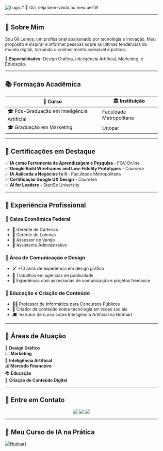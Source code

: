 ![Logo]([https://github.com/gillemosai/Apresentacao/issues/1](https://private-user-images.githubusercontent.com/195871945/409870744-2537990d-6a5d-4e46-a4ed-0e83a3bc851b.png?jwt=eyJhbGciOiJIUzI1NiIsInR5cCI6IkpXVCJ9.eyJpc3MiOiJnaXRodWIuY29tIiwiYXVkIjoicmF3LmdpdGh1YnVzZXJjb250ZW50LmNvbSIsImtleSI6ImtleTUiLCJleHAiOjE3Mzg3NDAzNDgsIm5iZiI6MTczODc0MDA0OCwicGF0aCI6Ii8xOTU4NzE5NDUvNDA5ODcwNzQ0LTI1Mzc5OTBkLTZhNWQtNGU0Ni1hNGVkLTBlODNhM2JjODUxYi5wbmc_WC1BbXotQWxnb3JpdGhtPUFXUzQtSE1BQy1TSEEyNTYmWC1BbXotQ3JlZGVudGlhbD1BS0lBVkNPRFlMU0E1M1BRSzRaQSUyRjIwMjUwMjA1JTJGdXMtZWFzdC0xJTJGczMlMkZhd3M0X3JlcXVlc3QmWC1BbXotRGF0ZT0yMDI1MDIwNVQwNzIwNDhaJlgtQW16LUV4cGlyZXM9MzAwJlgtQW16LVNpZ25hdHVyZT1hMjI2NGRmMTJhZmI4NGUyYmZiYWUyMTdjODA5MDlmZmExOGE2NWE5ZDQ4ZTY5YTk2ZDg0NjFiNmI3MWU1NTA4JlgtQW16LVNpZ25lZEhlYWRlcnM9aG9zdCJ9.rYMWAng3Rq7IJZJjTaWTHCPwEcOeRZkgLnL4CNpiolQ)) # 👋 Olá, seja bem-vindo ao meu perfil!

---

## 🎯 Sobre Mim  

Sou Gil Lemos, um profissional apaixonado por tecnologia e inovação. 
Meu propósito é inspirar e informar pessoas sobre as últimas tendências do mundo digital, 
tornando o conhecimento acessível e prático. 

📌 **Especialidades:** Design Gráfico, Inteligência Artificial, Marketing, e Educação.

---

## 📚 Formação Acadêmica  

| 📖 Curso | 🏛️ Instituição |
|----------|---------------|
| 🎓 Pós-Graduação em Inteligência Artificial | Faculdade Metropolitana |
| 🎓 Graduação em Marketing | Unopar |

---

## 📜 Certificações em Destaque

✅ **IA como Ferramenta de Aprendizagem e Pesquisa** - FGV Online  
✅ **Google Build Wireframes and Low-Fidelity Prototypes** - Coursera  
✅ **IA Aplicada a Negócios I e II** - Faculdade Metropolitana  
✅ **Certificação Google UX Design** - Coursera  
✅ **AI for Leaders** - StartSe University  

---

## 💼 Experiência Profissional  

### 🎯 **Caixa Econômica Federal**  
- 📌 Gerente de Carteiras  
- 📌 Gerente de Loterias  
- 📌 Assessor de Varejo  
- 📌 Assistente Administrativo  

### 🎨 **Área de Comunicação e Design**  
- 🖌️ +10 anos de experiência em design gráfico  
- 📢 Trabalhos em agências de publicidade  
- 🎯 Experiência com assessorias de comunicação e projetos freelance  

### 📢 **Educação e Criação de Conteúdo**  
- 👨‍🏫 Professor de Informática para Concursos Públicos  
- 🎥 Criador de conteúdo sobre tecnologia em redes sociais  
- 🎓 Instrutor de curso sobre Inteligência Artificial na Hotmart  

---

## 🚀 Áreas de Atuação

🎨 **Design Gráfico**  
📈 **Marketing**  
🤖 **Inteligência Artificial**  
💰 **Mercado Financeiro**  
📚 **Educação**  
📱 **Criação de Conteúdo Digital**  

---

## 🔗 Entre em Contato  

<p align="center">
  <a href="https://www.instagram.com/gillemosai"><img src="https://img.shields.io/badge/Instagram-E4405F?style=for-the-badge&logo=instagram&logoColor=white"/></a>
  <a href="https://www.linkedin.com/in/gillemosai"><img src="https://img.shields.io/badge/LinkedIn-0077B5?style=for-the-badge&logo=linkedin&logoColor=white"/></a>
  <a href="http://youtube.com/gillemosdl"><img src="https://img.shields.io/badge/YouTube-FF0000?style=for-the-badge&logo=youtube&logoColor=white"/></a>
</p>

---

## 🤖 Meu Curso de IA na Prática

[![Hotmart](https://img.shields.io/badge/Curso_IA_na_Prática-fd5308?style=for-the-badge)](https://gillemos.hotmart.host/ia360)

